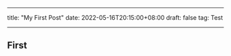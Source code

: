 <!--
 * @Author: Summer
 * @Date: 2022-05-16 20:15:00
 * @LastEditors: Summer
 * @LastEditTime: 2022-05-19 18:52:36
 * @FilePath: /Summer_Tec_Blog/content/posts/my-first-post.md
 * @Description:
 *
-->

---

title: "My First Post"
date: 2022-05-16T20:15:00+08:00
draft: false
tag: Test

---

## First

